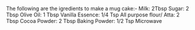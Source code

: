 The following are the igredients to make a mug cake:-
Milk: 2Tbsp
Sugar: 2 Tbsp
Olive Oil: 1 Tbsp
Vanilla Essence: 1/4 Tsp
All purpose flour/ Atta: 2 Tbsp
Cocoa Powder: 2 Tbsp
Baking Powder: 1/2 Tsp
Microwave